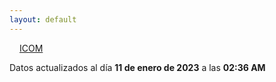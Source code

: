 ```yaml
---
layout: default
---
```

<a href="planes/ICOM/" style="padding: 1rem;">ICOM</a>
<p class_="text-center text-muted">Datos actualizados al día <b>11 de enero de 2023</b> a las <b>02:36 AM</b></p>